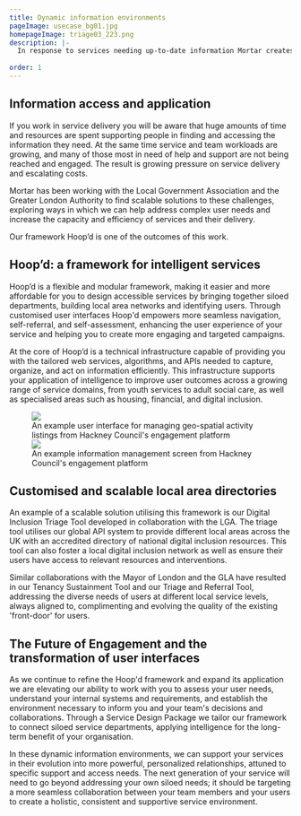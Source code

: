 ```yaml
---
title: Dynamic information environments
pageImage: usecase_bg01.jpg
homepageImage: triage03_223.png
description: |-
  In response to services needing up-to-date information Mortar creates and maintains environments that enhance multi-service collaboration and the application of intelligence. Our modular framework, Hoop'd, delivers tailored webservices that acquire, capture and share information; transforming customer engagement and service efficiency.
 
order: 1
---
```


Information access and application
---------------------------------------------------------------------------------------------------------------------------------
If you work in service delivery you will be aware that huge amounts of time and resources are spent supporting people in finding and accessing the information they need. At the same time service and team workloads are growing, and many of those most in need of help and support are not being reached and engaged. The result is growing pressure on service delivery and escalating costs.

Mortar has been working with the Local Government Association and the Greater London Authority to find scalable solutions to these challenges, exploring ways in which we can help address complex user needs and increase the capacity and efficiency of services and their delivery.

Our framework Hoop’d is one of the outcomes of this work.    

Hoop’d: a framework for intelligent services
---------------------------------------------------------------------------------------------------------------------------------

Hoop’d is a flexible and modular framework, making it easier and more affordable for you to design accessible services by bringing together siloed departments, building local area networks and identifying users. Through customised user interfaces Hoop'd empowers more seamless navigation, self-referral, and self-assessment, enhancing the user experience of your service and helping you to create more engaging and targeted campaigns.

At the core of Hoop’d is a technical infrastructure capable of providing you with the tailored web services, algorithms, and APIs needed to capture, organize, and act on information efficiently. This infrastructure supports your application of intelligence to improve user outcomes across a growing range of service domains, from youth services to adult social care, as well as specialised areas such as housing, financial, and digital inclusion.

 <figure>
  <img src="{{ '/static/images/use-cases/dynamicinfoenvironments_02.png' | url }}" />
  <figcaption>
    An example user interface for managing geo-spatial activity listings from Hackney Council's engagement platform
  </figcaption>
   <img src="{{ '/static/images/use-cases/dynamicinfoenvironments_01.png' | url }}" />
  <figcaption>
    An example information management screen from Hackney Council's engagement platform
  </figcaption>
</figure>

Customised and scalable local area directories
---------------------------------------------------------------------------------------------------------------------------------

An example of a scalable solution utilising this framework is our Digital Inclusion Triage Tool developed in collaboration with the LGA. The triage tool utilises our global API system to provide different local areas across the UK with an accredited directory of national digital inclusion resources. This tool can also foster a local digital inclusion network as well as ensure their users have access to relevant resources and interventions. 

Similar collaborations with the Mayor of London and the GLA have resulted in our Tenancy Sustainment Tool and our Triage and Referral Tool, addressing the diverse needs of users at different local service levels, always aligned to, complimenting and evolving the quality of the existing 'front-door' for users. 

The Future of Engagement and the transformation of user interfaces
---------------------------------------------------------------------------------------------------------------------------------
As we continue to refine the Hoop'd framework and expand its application we are elevating our ability to work with you to assess your user needs, understand your internal systems and requirements, and establish the environment necessary to inform you and your team's decisions and collaborations. Through a Service Design Package we tailor our framework to connect siloed service departments, applying intelligence for the long-term benefit of your organisation.

In these dynamic information environments, we can support your services in their evolution into more powerful, personalized relationships, attuned to specific support and access needs. The next generation of your service will need to go beyond addressing your own siloed needs; it should be targeting a more seamless collaboration between your team members and your users to create a holistic, consistent and supportive service environment.
